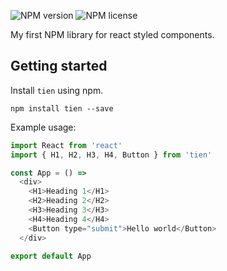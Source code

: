![NPM version](https://img.shields.io/npm/v/tien.svg?style=flat)
![NPM license](https://img.shields.io/npm/l/tien.svg?style=flat)

My first NPM library for react  styled components.

Getting started
---------------

Install `tien` using npm.

```shell
npm install tien --save
```

Example usage:

```js
import React from 'react'
import { H1, H2, H3, H4, Button } from 'tien'

const App = () =>
  <div>
    <H1>Heading 1</H1>
    <H2>Heading 2</H2>
    <H3>Heading 3</H3>
    <H4>Heading 4</H4>
    <Button type="submit">Hello world</Button>
  </div>

export default App
```
